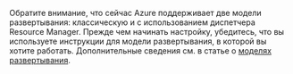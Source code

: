 Обратите внимание, что сейчас Azure поддерживает две модели развертывания: классическую и с использованием диспетчера Resource Manager. Прежде чем начинать настройку, убедитесь, что вы используете инструкции для модели развертывания, в которой вы хотите работать. Дополнительные сведения см. в статье о [моделях развертывания](../articles/resource-manager-deployment-model.md).

